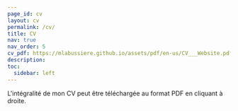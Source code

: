 ```yaml
---
page_id: cv
layout: cv
permalink: /cv/
title: CV
nav: true
nav_order: 5
cv_pdf: https://mlabussiere.github.io/assets/pdf/en-us/CV___Website.pdf # you can also use external links here
description: 
toc:
  sidebar: left
---
```


L'intégralité de mon CV peut être téléchargée au format PDF en cliquant à droite.